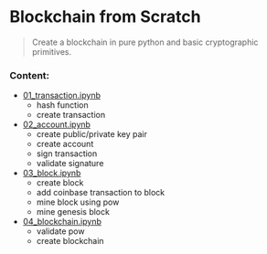 # Blockchain from Scratch
> Create a blockchain in pure python and basic cryptographic primitives.

### Content:                                                  

* [01_transaction.ipynb](https://github.com/SharifElfouly/blockchain-from-scratch/blob/main/01_transaction.ipynb)
  - hash function
  - create transaction
* [02_account.ipynb](https://github.com/SharifElfouly/blockchain-from-scratch/blob/main/02_account.ipynb)
  - create public/private key pair
  - create account
  - sign transaction
  - validate signature
* [03_block.ipynb](https://github.com/SharifElfouly/blockchain-from-scratch/blob/main/03_block.ipynb)
  - create block
  - add coinbase transaction to block
  - mine block using pow
  - mine genesis block
* [04_blockchain.ipynb](https://github.com/SharifElfouly/blockchain-from-scratch/blob/main/04_blockchain.ipynb)
  - validate pow
  - create blockchain
